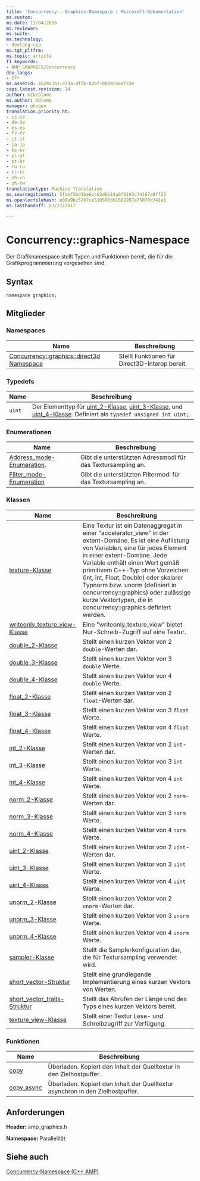 ```yaml
---
title: 'Concurrency:: Graphics-Namespace | Microsoft-Dokumentation'
ms.custom: 
ms.date: 11/04/2016
ms.reviewer: 
ms.suite: 
ms.technology:
- devlang-cpp
ms.tgt_pltfrm: 
ms.topic: article
f1_keywords:
- AMP_GRAPHICS/Concurrency
dev_langs:
- C++
ms.assetid: 4529d3b1-d7da-4ffb-82bf-080915e0f23e
caps.latest.revision: 14
author: mikeblome
ms.author: mblome
manager: ghogen
translation.priority.ht:
- cs-cz
- de-de
- es-es
- fr-fr
- it-it
- ja-jp
- ko-kr
- pl-pl
- pt-br
- ru-ru
- tr-tr
- zh-cn
- zh-tw
translationtype: Machine Translation
ms.sourcegitcommit: 5faef5bd1be6cc02d6614a6f6193c74167a8ff23
ms.openlocfilehash: e08a9bc52b7ce519508bb1682287e75070d341a1
ms.lasthandoff: 03/17/2017

---
```

# <a name="concurrencygraphics-namespace"></a>Concurrency::graphics-Namespace
Der Grafiknamespace stellt Typen und Funktionen bereit, die für die Grafikprogrammierung vorgesehen sind.  
  
## <a name="syntax"></a>Syntax  
  
```  
namespace graphics;  
```  
  
## <a name="members"></a>Mitglieder  
  
### <a name="namespaces"></a>Namespaces  
  
|Name|Beschreibung|  
|----------|-----------------|  
|[Concurrency::graphics::direct3d Namespace](concurrency-graphics-direct3d-namespace.md)|Stellt Funktionen für Direct3D-Interop bereit.|  
  
### <a name="typedefs"></a>Typedefs  
  
|Name|Beschreibung|  
|----------|-----------------|  
|`uint`|Der Elementtyp für [uint_2-Klasse](uint-2-class.md), [uint_3-Klasse](uint-3-class.md), und [uint_4-Klasse](uint-4-class.md). Definiert als `typedef unsigned int uint;`.|  
  
### <a name="enumerations"></a>Enumerationen  
  
|Name|Beschreibung|  
|----------|-----------------|  
|[Address_mode-Enumeration](concurrency-graphics-namespace-enums.md#address_mode).|Gibt die unterstützten Adressmodi für das Textursampling an.|  
|[Filter_mode-Enumeration](concurrency-graphics-namespace-enums.md#filter_mode)|Gibt die unterstützten Filtermodi für das Textursampling an.|  
  
### <a name="classes"></a>Klassen  
  
|Name|Beschreibung|  
|----------|-----------------|  
|[texture-Klasse](texture-class.md)|Eine Textur ist ein Datenaggregat in einer "accelerator_view" in der extent-Domäne. Es ist eine Auflistung von Variablen, eine für jedes Element in einer extent-Domäne. Jede Variable enthält einen Wert gemäß primitivem C++-Typ ohne Vorzeichen (int, int, Float, Double) oder skalarer Typnorm bzw. unorm (definiert in concurrency::graphics) oder zulässige kurze Vektortypen, die in concurrency::graphics definiert werden.|  
|[writeonly_texture_view-Klasse](writeonly-texture-view-class.md)|Eine "writeonly_texture_view" bietet Nur-Schreib-Zugriff auf eine Textur.|  
|[double_2-Klasse](double-2-class.md)|Stellt einen kurzen Vektor von 2 `double`-Werten dar.|  
|[double_3-Klasse](double-3-class.md)|Stellt einen kurzen Vektor von 3 `double` Werte.|  
|[double_4-Klasse](double-4-class.md)|Stellt einen kurzen Vektor von 4 `double` Werte.|  
|[float_2-Klasse](float-2-class.md)|Stellt einen kurzen Vektor von 2 `float`-Werten dar.|  
|[float_3-Klasse](float-3-class.md)|Stellt einen kurzen Vektor von 3 `float` Werte.|  
|[float_4-Klasse](float-4-class.md)|Stellt einen kurzen Vektor von 4 `float` Werte.|  
|[int_2-Klasse](int-2-class.md)|Stellt einen kurzen Vektor von 2 `int`-Werten dar.|  
|[int_3-Klasse](int-3-class.md)|Stellt einen kurzen Vektor von 3 `int` Werte.|  
|[int_4-Klasse](int-4-class.md)|Stellt einen kurzen Vektor von 4 `int` Werte.|  
|[norm_2-Klasse](norm-2-class.md)|Stellt einen kurzen Vektor von 2 `norm`-Werten dar.|  
|[norm_3-Klasse](norm-3-class.md)|Stellt einen kurzen Vektor von 3 `norm` Werte.|  
|[norm_4-Klasse](norm-4-class.md)|Stellt einen kurzen Vektor von 4 `norm` Werte.|  
|[uint_2-Klasse](uint-2-class.md)|Stellt einen kurzen Vektor von 2 `uint`-Werten dar.|  
|[uint_3-Klasse](uint-3-class.md)|Stellt einen kurzen Vektor von 3 `uint` Werte.|  
|[uint_4-Klasse](uint-4-class.md)|Stellt einen kurzen Vektor von 4 `uint` Werte.|  
|[unorm_2-Klasse](unorm-2-class.md)|Stellt einen kurzen Vektor von 2 `unorm`-Werten dar.|  
|[unorm_3-Klasse](unorm-3-class.md)|Stellt einen kurzen Vektor von 3 `unorm` Werte.|  
|[unorm_4-Klasse](unorm-4-class.md)|Stellt einen kurzen Vektor von 4 `unorm` Werte.|  
|[sampler-Klasse](sampler-class.md)|Stellt die Samplerkonfiguration dar, die für Textursampling verwendet wird.|  
|[short_vector-Struktur](short-vector-structure.md)|Stellt eine grundlegende Implementierung eines kurzen Vektors von Werten.|  
|[short_vector_traits-Struktur](short-vector-traits-structure.md)|Stellt das Abrufen der Länge und des Typs eines kurzen Vektors bereit.|  
|[texture_view-Klasse](texture-view-class.md)|Stellt einer Textur Lese- und Schreibzugriff zur Verfügung.|  
  
### <a name="functions"></a>Funktionen  
  
|Name|Beschreibung|  
|----------|-----------------|  
|[copy](concurrency-graphics-namespace-functions.md#copy)|Überladen. Kopiert den Inhalt der Quelltextur in den Zielhostpuffer.|  
|[copy_async](concurrency-graphics-namespace-functions.md#copy_async)|Überladen. Kopiert den Inhalt der Quelltextur asynchron in den Zielhostpuffer.|  
  
## <a name="requirements"></a>Anforderungen  
 **Header:** amp_graphics.h  
  
 **Namespace:** Parallelität  
  
## <a name="see-also"></a>Siehe auch  
 [Concurrency-Namespace (C++ AMP)](concurrency-namespace-cpp-amp.md)

